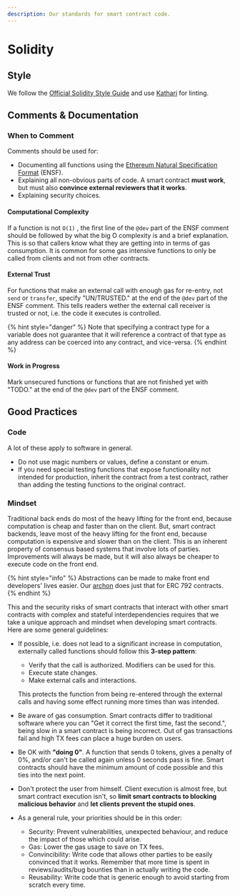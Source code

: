 ```yaml
---
description: Our standards for smart contract code.
---
```


# Solidity

## Style

We follow the [Official Solidity Style Guide](https://solidity.readthedocs.io/en/develop/style-guide.html) and use [Kathari](../kathari.md) for linting.

## Comments & Documentation

### When to Comment

Comments should be used for:

* Documenting all functions using the [Ethereum Natural Specification Format](https://github.com/ethereum/wiki/wiki/Ethereum-Natural-Specification-Format) \(ENSF\).
* Explaining all non-obvious parts of code. A smart contract **must work**, but must also **convince external reviewers that it works**.
* Explaining security choices.

#### Computational Complexity

If a function is not `O(1)` , the first line of the `@dev` part of the ENSF comment should be followed by what the big O complexity is and a brief explanation. This is so that callers know what they are getting into in terms of gas consumption. It is common for some gas intensive functions to only be called from clients and not from other contracts.

#### External Trust

For functions that make an external call with enough gas for re-entry, not `send` or `transfer`, specify "UN/TRUSTED." at the end of the `@dev` part of the ENSF comment. This tells readers wether the external call receiver is trusted or not, i.e. the code it executes is controlled.

{% hint style="danger" %}
Note that specifying a contract type for a variable does not guarantee that it will reference a contract of that type as any address can be coerced into any contract, and vice-versa.
{% endhint %}

#### Work in Progress

Mark unsecured functions or functions that are not finished yet with "TODO." at the end of the `@dev` part of the ENSF comment.

## Good Practices

### Code

A lot of these apply to software in general.

* Do not use magic numbers or values, define a constant or enum.
* If you need special testing functions that expose functionality not intended for production, inherit the contract from a test contract, rather than adding the testing functions to the original contract.

### Mindset

Traditional back ends do most of the heavy lifting for the front end, because computation is cheap and faster than on the client. But, smart contract backends, leave most of the heavy lifting for the front end, because computation is expensive and slower than on the client. This is an inherent property of consensus based systems that involve lots of parties. Improvements will always be made, but it will also always be cheaper to execute code on the front end.

{% hint style="info" %}
Abstractions can be made to make front end developers' lives easier. Our [archon](https://github.com/kleros/archon) does just that for ERC 792 contracts.
{% endhint %}

This and the security risks of smart contracts that interact with other smart contracts with complex and stateful interdependencies requires that we take a unique approach and mindset when developing smart contracts. Here are some general guidelines:

* If possible, i.e. does not lead to a significant increase in computation, externally called functions should follow this **3-step pattern**: 

  * Verify that the call is authorized. Modifiers can be used for this.
  * Execute state changes.
  * Make external calls and interactions.

  This protects the function from being re-entered through the external calls and having some effect running more times than was intended.

* Be aware of gas consumption. Smart contracts differ to traditional software where you can "Get it correct the first time, fast the second.", being slow in a smart contract is being incorrect. Out of gas transactions fail and high TX fees can place a huge burden on users.
* Be OK with **"doing 0"**. A function that sends 0 tokens, gives a penalty of 0%, and/or can't be called again unless 0 seconds pass is fine. Smart contracts should have the minimum amount of code possible and this ties into the next point.
* Don't protect the user from himself. Client execution is almost free, but smart contract execution isn't, so **limit smart contracts to blocking malicious behavior** and **let clients prevent the stupid ones**.
* As a general rule, your priorities should be in this order:
  * Security: Prevent vulnerabilities, unexpected behaviour, and reduce the impact of those which could arise.
  * Gas: Lower the gas usage to save on TX fees.
  * Convincibility: Write code that allows other parties to be easily convinced that it works. Remember that more time is spent in reviews/audits/bug bounties than in actually writing the code.
  * Reusability: Write code that is generic enough to avoid starting from scratch every time.



